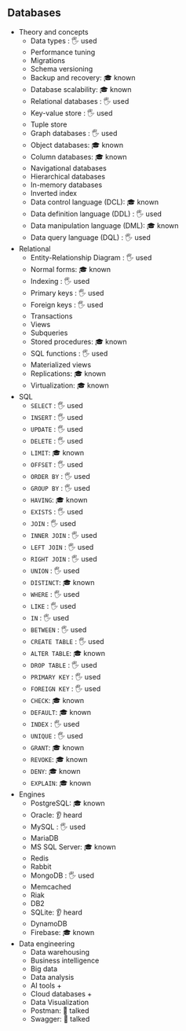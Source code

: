 ## Databases

- Theory and concepts
  - Data types \: 🖐️ used
  - Performance tuning
  - Migrations
  - Schema versioning
  - Backup and recovery: 🎓 known
  - Database scalability: 🎓 known
  - Relational databases \: 🖐️ used
  - Key-value store \: 🖐️ used
  - Tuple store
  - Graph databases \: 🖐️ used
  - Object databases: 🎓 known
  - Column databases: 🎓 known
  - Navigational databases
  - Hierarchical databases
  - In-memory databases
  - Inverted index
  - Data control language (DCL): 🎓 known
  - Data definition language (DDL) \: 🖐️ used
  - Data manipulation language (DML): 🎓 known
  - Data query language (DQL) \: 🖐️ used
- Relational
  - Entity-Relationship Diagram \: 🖐️ used
  - Normal forms: 🎓 known
  - Indexing \: 🖐️ used
  - Primary keys \: 🖐️ used
  - Foreign keys \: 🖐️ used
  - Transactions
  - Views
  - Subqueries
  - Stored procedures: 🎓 known
  - SQL functions \: 🖐️ used
  - Materialized views
  - Replications: 🎓 known
  - Virtualization: 🎓 known
- SQL
  - `SELECT` \: 🖐️ used
  - `INSERT` \: 🖐️ used
  - `UPDATE` \: 🖐️ used
  - `DELETE` \: 🖐️ used
  - `LIMIT`: 🎓 known
  - `OFFSET` \: 🖐️ used
  - `ORDER BY` \: 🖐️ used
  - `GROUP BY` \: 🖐️ used
  - `HAVING`: 🎓 known
  - `EXISTS` \: 🖐️ used
  - `JOIN` \: 🖐️ used
  - `INNER JOIN` \: 🖐️ used
  - `LEFT JOIN` \: 🖐️ used
  - `RIGHT JOIN` \: 🖐️ used
  - `UNION` \: 🖐️ used
  - `DISTINCT`: 🎓 known
  - `WHERE` \: 🖐️ used
  - `LIKE` \: 🖐️ used
  - `IN` \: 🖐️ used
  - `BETWEEN` \: 🖐️ used
  - `CREATE TABLE` \: 🖐️ used
  - `ALTER TABLE`: 🎓 known
  - `DROP TABLE` \: 🖐️ used
  - `PRIMARY KEY` \: 🖐️ used
  - `FOREIGN KEY` \: 🖐️ used
  - `CHECK`: 🎓 known
  - `DEFAULT`: 🎓 known
  - `INDEX` \: 🖐️ used
  - `UNIQUE` \: 🖐️ used
  - `GRANT`: 🎓 known
  - `REVOKE`: 🎓 known
  - `DENY`: 🎓 known
  - `EXPLAIN`: 🎓 known
- Engines
  - PostgreSQL: 🎓 known
  - Oracle: 👂 heard
  - MySQL \: 🖐️ used
  - MariaDB
  - MS SQL Server: 🎓 known
  - Redis
  - Rabbit
  - MongoDB \: 🖐️ used
  - Memcached
  - Riak
  - DB2
  - SQLite: 👂 heard
  - DynamoDB
  - Firebase: 🎓 known
- Data engineering
  - Data warehousing
  - Business intelligence
  - Big data
  - Data analysis
  - AI tools +
  - Cloud databases +
  - Data Visualization
  - Postman: 📢 talked
  - Swagger: 📢 talked
